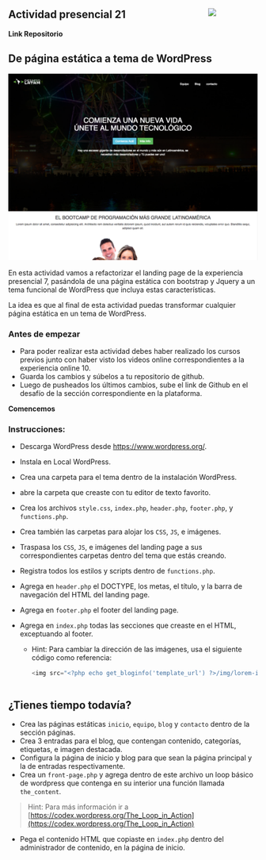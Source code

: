 <section>
<a href="http://desafiolatam.com"><img src="http://blog.desafiolatam.com/wp-content/uploads/2015/03/logo_latam_mini.png" width="100" style="float:right"></a>

# Actividad presencial 21

**Link Repositorio**

## De página estática a tema de WordPress

![Landing desafio Latam](screenshot_landing.png)

En esta actividad vamos a refactorizar el landing page de la experiencia presencial 7, pasándola de una página estática con bootstrap y Jquery a un tema funcional de WordPress que incluya estas características.

La idea es que al final de esta actividad puedas transformar cualquier página estática en un tema de WordPress.
 
### Antes de empezar

- Para poder realizar esta actividad debes haber realizado los cursos previos junto con haber visto los videos online correspondientes a la experiencia online 10.
- Guarda los cambios y súbelos a tu repositorio de github.
- Luego de pusheados los últimos cambios, sube el link de Github en el desafío de la sección correspondiente en la plataforma.

**Comencemos**

### Instrucciones:

- Descarga WordPress desde <https://www.wordpress.org/>.

- Instala en Local WordPress.

- Crea una carpeta para el tema dentro de la instalación WordPress.

- abre la carpeta que creaste con tu editor de texto favorito.

- Crea los archivos `style.css`, `index.php`, `header.php`, `footer.php`, y `functions.php`.

- Crea también las carpetas para alojar los `CSS`, `JS`, e imágenes.

- Traspasa los `CSS`, `JS`, e imágenes del landing page a sus correspondientes carpetas dentro del tema que estás creando.

- Registra todos los estilos y scripts dentro de `functions.php`.

- Agrega en `header.php` el DOCTYPE, los metas, el título, y la barra de navegación del HTML del landing page.

- Agrega en `footer.php` el footer del landing page. 

- Agrega en `index.php` todas las secciones que creaste en el HTML, exceptuando al footer.

	-	Hint: Para cambiar la dirección de las imágenes, usa el siguiente código como referencia:

		```php 
		<img src="<?php echo get_bloginfo('template_url') ?>/img/lorem-ipsum.png ">
	```
	
## ¿Tienes tiempo todavía?	

-	Crea las páginas estáticas `inicio`, `equipo`, `blog` y `contacto` dentro de la sección páginas.
- 	Crea 3 entradas para el blog, que contengan contenido, categorías, etiquetas, e imagen destacada.
- 	Configura la página de inicio y blog para que sean la página principal y la de entradas respectivamente.
- 	Crea un `front-page.php` y agrega dentro de este archivo un loop básico de wordpress que contenga en su interior una función llamada `the_content`.

> Hint: Para más información ir a [https://codex.wordpress.org/The_Loop_in_Action](https://codex.wordpress.org/The_Loop_in_Action)

-	Pega el contenido HTML que copiaste en `index.php` dentro del administrador de contenido, en la página de inicio.

